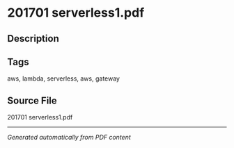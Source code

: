 # 201701 serverless1.pdf

## Description

## Tags
aws, lambda, serverless, aws, gateway

## Source File
201701 serverless1.pdf

---
*Generated automatically from PDF content*
